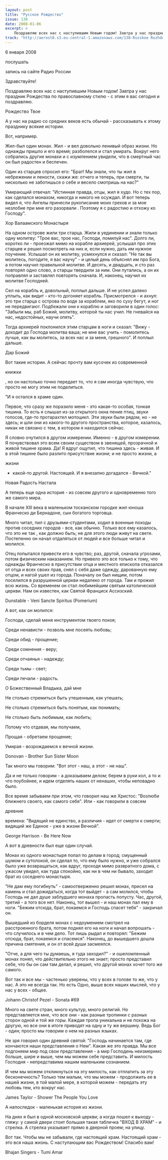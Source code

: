 ```yaml
---
layout: post
title: "Русское Рождество"
issue: 138
date: 2008-01-06
excerpt: >
    Поздравляю всех нас с наступившим Новым годом! Завтра у нас праздник Рождества по православному стилю - с этим я вас сегодня и поздравляю.
track: "http://aerost8.s3.eu-central-1.amazonaws.com/138-Russkoe Rozhdestvo.mp3"
---
```


6 января 2008

послушать

запись на сайте Радио России

Здравствуйте!

Поздравляю всех нас с наступившим Новым годом! Завтра у нас праздник Рождества по православному стилю - с этим я вас сегодня и поздравляю.

Рождество Твое

А у нас на радио со средних веков есть обычай - рассказывать к этому празднику всякие истории.

Вот, например.

Жил-был один монах. Жил - и вел довольно ленивый образ жизни. Но однажды пришло и его время; разболелся и стал умирать. Вокруг него собрались другие монахи и с изумлением увидели, что в смертный час он был радостен и беспечен.

Один из старцев спросил его: "Брат! Мы знали, что ты жил в небрежении и лености, скажи же: отчего и теперь, при смерти, ты нисколько не заботишься о себе и весело смотришь на нас?"

Умирающий отвечал: "Истинная правда, отцы, жил я худо. Но с тех пор, как сделался монахом, никогда и никого не осуждал. И вот теперь видел я, что Ангелы принесли рукописание моих грехов и за мое незлобие при мне его разорвали . Поэтому я с радостию и отхожу ко Господу".

Хор Валаамского Монастыря

На одном острове жили три старца. Жили в уединении и знали только одну молитву: "Трое вас, трое нас, Господи, помилуй нас". Долго ли, коротко ли - проезжал мимо на корабле архиерей, услышал про этих старцев и решил посмотреть на них и, если нужно, дать им нужное поучение. Услышал он их молитву, усмехнулся и сказал: "Не так вы молитесь, погодите, я вас научу" - и целый день объяснял им про Бога, а потом научил правильной молитве. И десять, и двадцать, и сто раз повторял одно слово, а старцы твердили за ним. Они путались, а он их поправлял и заставлял повторять сначала. И, наконец, научил их молитве Господней.

Сел на корабль и, довольный, поплыл дальше. И не успел далеко уплыть, как видит - кто-то догоняет корабль. Присмотрелся - и ахнул: это три старца с острова по воде за кораблем, яко по суху бегут, и ног не передвигают. Подбежали они к кораблю и заговорили в один голос: "Забыли мы, раб Божий, молитву, которой ты нас учил. Не гневайся на нас, недостойных, научи опять".

Тогда архиерей поклонился этим старцам в ноги и сказал: "Вижу - доходит до Господа молитва ваша; не мне вас учить - помолитесь лучше, как вы молитесь, за всех нас и за меня, грешного". И поплыл дальше.

Дар Божий

Вот такие истории. А сейчас прочту вам кусочек из современной

книжки

, но он настолько точно передает то, что я сам иногда чувствую, что просто не могу этим не поделиться.

"И я остался в храме один.

Первое, что сразу же поразило меня - это какая-то особая, тонкая тишина. То есть я слышал из-за открытого окна пение птиц, звуки голосов, где-то протарахтел мотоцикл. Эти звуки были рядом, но - не здесь; и шли они из какого-то другого пространства, которое, казалось, никак не связано с тем, в котором я находился сейчас.

Я словно очутился в другом измерении. Именно - в другом измерении. Я почувствовал это всем своим существом в звенящей, прозрачной и живой тишине храма. Да! Я вдруг ощутил, что тишина здесь - живая. И в этой тишине было разлито присутствие жизни; и не просто жизни, а

жизни

- какой-то другой. Настоящей. И я внезапно догадался - Вечной."

Новая Радость Настала

А теперь еще одна история - из совсем другого и одновременно того же самого мира.

В начале XIII века в маленьком тосканском городке жил юноша Франческо ди Бернадоне, сын богатого торговца.

Много читал, пил с друзьями-студентами, ходил в военные походы против соседних городов - все, как обычно. Только все ему казалось, что это не так , как должно быть; не для этого люди живут на свете. Постепенно он начал отдаляться от людей и все больше читал и молился.

Отец попытался привести его в чувство; раз, другой, сначала угрозами, потом физическим наказанием. Но привело это все только к тому, что однажды Франческо в присутствии отца и местного епископа отказался от отца и всех своих прав, снял с себя даже одежду, дарованную ему отцом, и нагой ушел из города. Поначалу он был нищим, потом поселился в разрушенной церкви недалеко от города. Там и прожил всю жизнь. Со временем он стал любимейшим святым католической церкви. Нам он известен, как Святой Франциск Ассизский.

Dunstable - Veni Sancte Spiritus (Pomerium)

А вот, как он молился:

Господи, сделай меня инструментом твоего покоя;

Среди ненависти - позволь мне посеять любовь;

Среди обид - прощение;

Среди сомнения - веру;

Среди отчаянья - надежду;

Среди тьмы - свет;

Среди печали - радость.

О Божественный Владыка, дай мне

Не столько стремиться быть утешенным, как утешать;

Не столько стремиться быть понятым, как понимать;

Не столько быть любимым, как любить;

Потому что отдавая, мы получаем,

Прощая - обретаем прощение;

Умирая - возрождаемся к вечной жизни.

Donovan - Brother Sun Sister Moon

Так много мы говорим: "Вот этот - наш, а этот - не наш".

Да и не только говорим - а доказываем делом; берем в руки кол, а то и что поубойнее, и идем отделять наших от ненаших, чтобы неповадно было.

Все время забываем при этом, что говорил наш же Христос: "Возлюби ближнего своего, как самого себя". Или - как говорили в совсем

древние

времена: "Видящий не единство, а различия - идет от смерти к смерти; видящий же Единое - уже в жизни Вечной".

George Harrison - Be Here Now

А вот в древности был еще один случай.

Монах из одного монастыря попал по делам в город; смущенный шумом и сутолокой, он сделал то, что ему было нужно, и уже собрался было уже возвращаться, как вдруг, проходя мимо развратного дома, с ужасом увидел, как туда спокойно, как ни в чем ни бывало, заходит брат из соседнего монастыря.

"Не дам ему погибнуть" - самоотверженно решил монах, присел на камень и стал дожидаться, когда тот выйдет - а сам молился, чтобы Господь не дал душе заблудшего монаха пропасть попусту. Час, другой, третий - а того все нет. Наконец, тот вышел - и наш монах пал ему в ноги. "Бежим отсюда, брат, покаемся и Господь спасет тебя" - закричал он.

Вышедший из борделя монах с недоумением смотрел на расстроенного брата, потом поднял его на ноги и начал вопрошать - что случилось и в чем дело. Тот лишь рыдал и повторял: "Бежим отсюда, брат, покаемся и спасемся". Наконец, до вышедшего дошла причина смятения, и он от всей души засмеялся.

"Отче, а для чего ты думаешь, я туда заходил?" - и ошеломленный монах понял, что действительно этого не знает; просто представил себе, что бы он сам там делал, и решил, что другой монах хочет того же самого.

Вот так и все мы - частенько уверены, что у всех в голове то же, что у нас. А это не всегда так. Но есть Одно, выше всех наших мыслей, что у нас у всех - общее.

Johann Christof Pezel - Sonata #69

Много на свете стран, много культур, много религий. Но представляется мне, что все они - как разные тропинки с разных сторон одной и той же горы. Каждая тропа уникальна и не похожа на другую, но все они в итоге приводят на одну и ту же вершину. Ведь Бог - один; просто мы говорим о нем на разных языках.

Не зря говорил один древний святой: "Господь начинается там, где кончаются наши представления о Нем". Какая же это правда. Мы все подгоняем мир под свои представления - а мир Господень неизмеримо больше, шире и выше, чем мы можем себе представить. И милость Господня - непредставима нашим маленьким сознанием.

И чем мы можем откликнуться на эту милость, как отплатить за эту бесконечность? Только тем малым, что мы можем - продолжить ее в нашей жизни, в той малой мере, в которой можем - передать эту любовь тем, кто вокруг нас.

James Taylor - Shower The People You Love

А напоследок - маленькая история из жизни.

На днях я был в одной московской церкви; а когда пошел к выходу - гляжу: у самой двери стоит большая такая табличка "ВХОД В ХРАМ" - и стрелка. А стрелка указывает прямо в дверной проем; на улицу.

Вот так. Чтобы мы не забывали, где настоящий храм. Настоящий храм - это вся наша жизнь. С наступающим вас Рождеством! Спасибо вам!

Bhajan Singers - Tumi Amar
